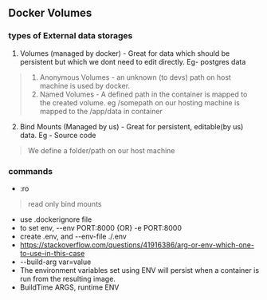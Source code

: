 ## Docker Volumes
### types of External data storages
1. Volumes (managed by docker) - Great for data which should be persistent but which we dont need to edit directly. Eg- postgres data
> 1. Anonymous Volumes - an unknown (to devs) path on host machine is used by docker.
> 2. Named Volumes - A defined path in the container is mapped to the created volume. eg /somepath on our hosting machine is mapped to the /app/data in container

2. Bind Mounts (Managed by us) - Great for persistent, editable(by us) data. Eg - Source code 
> We define a folder/path on our host machine

### commands
- :ro 
> read only bind mounts
- use .dockerignore file
- to set env, --env PORT:8000 {OR} -e PORT:8000
- create .env, and --env-file ./.env
- https://stackoverflow.com/questions/41916386/arg-or-env-which-one-to-use-in-this-case  
- --build-arg var=value
- The environment variables set using ENV will persist when a container is run from the resulting image.
- BuildTime ARGS, runtime ENV